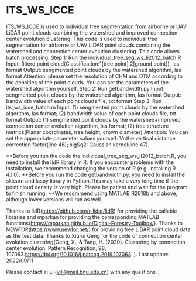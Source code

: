 # ITS_WS_ICCE
ITS_WS_ICCE is used to individual tree segmentation from airborne or UAV LiDAR point clouds combining the watershed and  improved connection center evolution clustering.
This code is used to individual tree segmentation for airborne or UAV LiDAR point clouds combining the watershed and connection center evolution clustering. This code allows batch processing.
Step 1: Run the individual_tree_seg_ws_li2012_batch.R
Input: filterd point cloud(Classification:1[tree point],2[ground point]), las format
Output: sengmented point clouds by the watershed algorithm, las format
Attention: please set the resolution of CHM and DTM according to the densities of the point clouds. You can set the parameters of the watershed algorithm yourself.
Step 2: Run getbandwidth.py
Input: sengmented point clouds by the watershed algorithm, las format
Output: bandwidth value of each point clouds file, txt format
Step 3: Run its_ws_icce_batch.m
Input: (1) sengmented point clouds by the watershed algorithm, las format; (2) bandwidth value of each point clouds file, txt format
Output: (1) sengmented point clouds by the watershed+improved connection center evolution algorithm, las format; (2) tree structure metrics(Planar coordinates, tree height, crown diameter)
Attention: You can set the appropriate parameter values yourself: Vr:the vertical distance correction factor(line 46); sigSq2: Gaussian kernel(line 47).


**Before you run the code the individual_tree_seg_ws_li2012_batch.R, you need to install the lidR library in R. If you encounter problems with the installation, we recommend changing the version of R (e.g. installing R 4.1.0).
**Before you run the code getbandwidth.py,  you need to install the sklearn and laspy library in Python.This may take a very long time if the point cloud density is very high. Please be patient and wait for the program to finish running.
**We recommend using MATLAB R2018b and above, although lower versions will run as well.

Thanks to lidR(https://github.com/r-lidar/lidR) for providing the callable libraries and mparkan for providing the corresponding MATLAB functions(https://mparkan.github.io/Digital-Forestry-Toolbox/).
Thanks to NEWFOR(https://www.newfor.net/) for providing free LiDAR point cloud data as the test data.
Thanks to Xiurui Geng for the code of connection center evolution clustering(Geng, X., & Tang, H. (2020). Clustering by connection center evolution. Pattern Recognition, 98, 107063.https://doi.org/10.1016/j.patcog.2019.107063. ).
Last update: 2022/09/11

Please contact Yi Li (yili@mail.bnu.edu.cn) with any questions.
